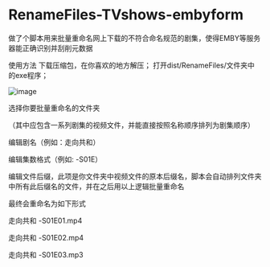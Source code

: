 # RenameFiles-TVshows-embyform
做了个脚本用来批量重命名网上下载的不符合命名规范的剧集，使得EMBY等服务器能正确识别并刮削元数据


使用方法
下载压缩包，在你喜欢的地方解压；
打开dist/RenameFiles/文件夹中的exe程序；

![image](https://github.com/baiqy0/RenameFiles-TVshows-embyform/assets/88624207/793ee05e-f16e-42d4-a8b2-77d9784215f3)

选择你要批量重命名的文件夹

（其中应包含一系列剧集的视频文件，并能直接按照名称顺序排列为剧集顺序）

编辑剧名（例如：走向共和）

编辑集数格式（例如: -S01E）

编辑文件后缀，此项是你文件夹中视频文件的原本后缀名，脚本会自动排列文件夹中所有此后缀名的文件，并在之后用以上逻辑批量重命名



最终会重命名为如下形式

走向共和 -S01E01.mp4

走向共和 -S01E02.mp4

走向共和 -S01E03.mp3

